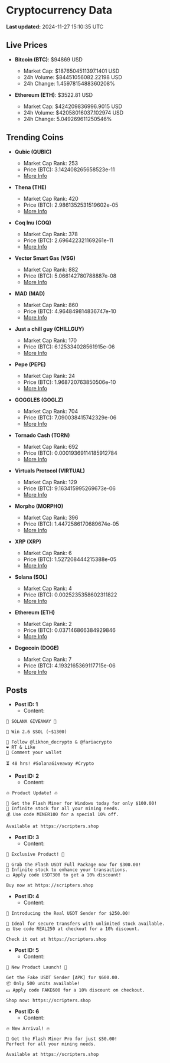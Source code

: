 # Cryptocurrency Data

**Last updated:** 2024-11-27 15:10:35 UTC

## Live Prices
- **Bitcoin (BTC)**: $94869 USD
  - Market Cap: $1876504511397.1401 USD
  - 24h Volume: $84451056082.22198 USD
  - 24h Change: 1.4597815488360208%

- **Ethereum (ETH)**: $3522.81 USD
  - Market Cap: $424209836996.9015 USD
  - 24h Volume: $42058016037.102974 USD
  - 24h Change: 5.049269611250546%

## Trending Coins
- **Qubic (QUBIC)**
  - Market Cap Rank: 253
  - Price (BTC): 3.142408265658523e-11
  - [More Info](https://www.coingecko.com/en/coins/qubic)

- **Thena (THE)**
  - Market Cap Rank: 420
  - Price (BTC): 2.9861352531519602e-05
  - [More Info](https://www.coingecko.com/en/coins/thena)

- **Coq Inu (COQ)**
  - Market Cap Rank: 378
  - Price (BTC): 2.696422321169261e-11
  - [More Info](https://www.coingecko.com/en/coins/coq-inu)

- **Vector Smart Gas (VSG)**
  - Market Cap Rank: 882
  - Price (BTC): 5.066142780788887e-08
  - [More Info](https://www.coingecko.com/en/coins/vector-smart-gas)

- **MAD (MAD)**
  - Market Cap Rank: 860
  - Price (BTC): 4.964849814836747e-10
  - [More Info](https://www.coingecko.com/en/coins/mad-2)

- **Just a chill guy (CHILLGUY)**
  - Market Cap Rank: 170
  - Price (BTC): 6.125334028561915e-06
  - [More Info](https://www.coingecko.com/en/coins/just-a-chill-guy)

- **Pepe (PEPE)**
  - Market Cap Rank: 24
  - Price (BTC): 1.968720763850506e-10
  - [More Info](https://www.coingecko.com/en/coins/pepe)

- **GOGGLES (GOGLZ)**
  - Market Cap Rank: 704
  - Price (BTC): 7.090038415742329e-06
  - [More Info](https://www.coingecko.com/en/coins/goggles)

- **Tornado Cash (TORN)**
  - Market Cap Rank: 692
  - Price (BTC): 0.00019369114185912784
  - [More Info](https://www.coingecko.com/en/coins/tornado-cash)

- **Virtuals Protocol (VIRTUAL)**
  - Market Cap Rank: 129
  - Price (BTC): 9.163415995269673e-06
  - [More Info](https://www.coingecko.com/en/coins/virtual-protocol)

- **Morpho (MORPHO)**
  - Market Cap Rank: 396
  - Price (BTC): 1.4472586170689674e-05
  - [More Info](https://www.coingecko.com/en/coins/morpho)

- **XRP (XRP)**
  - Market Cap Rank: 6
  - Price (BTC): 1.527208444215388e-05
  - [More Info](https://www.coingecko.com/en/coins/xrp)

- **Solana (SOL)**
  - Market Cap Rank: 4
  - Price (BTC): 0.0025235358602311822
  - [More Info](https://www.coingecko.com/en/coins/solana)

- **Ethereum (ETH)**
  - Market Cap Rank: 2
  - Price (BTC): 0.037146866384929846
  - [More Info](https://www.coingecko.com/en/coins/ethereum)

- **Dogecoin (DOGE)**
  - Market Cap Rank: 7
  - Price (BTC): 4.1932165369117715e-06
  - [More Info](https://www.coingecko.com/en/coins/dogecoin)

## Posts
- **Post ID: 1**
  - Content:
```
🚀 SOLANA GIVEAWAY 🚀

🎁 Win 2.6 $SOL (~$1300)

🤝 Follow @likhon_decrypto & @fariacrypto
❤️ RT & Like
💬 Comment your wallet

⏳ 48 hrs! #SolanaGiveaway #Crypto
```

- **Post ID: 2**
  - Content:
```
🔥 Product Update! 🔥

🚀 Get the Flash Miner for Windows today for only $100.00!
🔋 Infinite stock for all your mining needs.
💰 Use code MINER100 for a special 10% off.

Available at https://scripters.shop
```

- **Post ID: 3**
  - Content:
```
🎁 Exclusive Product! 🎁

💸 Grab the Flash USDT Full Package now for $300.00!
🎉 Infinite stock to enhance your transactions.
💵 Apply code USDT300 to get a 10% discount!

Buy now at https://scripters.shop
```

- **Post ID: 4**
  - Content:
```
💎 Introducing the Real USDT Sender for $250.00!

💼 Ideal for secure transfers with unlimited stock available.
💵 Use code REAL250 at checkout for a 10% discount.

Check it out at https://scripters.shop
```

- **Post ID: 5**
  - Content:
```
🚀 New Product Launch! 🚀

Get the Fake USDT Sender [APK] for $600.00.
📦 Only 500 units available!
💵 Apply code FAKE600 for a 10% discount on checkout.

Shop now: https://scripters.shop
```

- **Post ID: 6**
  - Content:
```
🔥 New Arrival! 🔥

💸 Get the Flash Miner Pro for just $50.00!
Perfect for all your mining needs.

Available at https://scripters.shop
```

